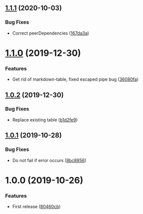 ## [1.1.1](https://github.com/unlight/remark-package-dependencies/compare/v1.1.0...v1.1.1) (2020-10-03)


### Bug Fixes

* Correct peerDependencies ([167da3a](https://github.com/unlight/remark-package-dependencies/commit/167da3ae1a5f449082afc49512c7c887eaa599a5))

# [1.1.0](https://github.com/unlight/remark-package-dependencies/compare/v1.0.2...v1.1.0) (2019-12-30)


### Features

* Get rid of markdown-table, fixed escaped pipe bug ([36080fa](https://github.com/unlight/remark-package-dependencies/commit/36080fad094db9d8a98c5709310064e6e0c88ed6))

## [1.0.2](https://github.com/unlight/remark-package-dependencies/compare/v1.0.1...v1.0.2) (2019-12-30)


### Bug Fixes

* Replace existing table ([b1d2fe9](https://github.com/unlight/remark-package-dependencies/commit/b1d2fe97f1ab07805acdd130df043976724b46fe))

## [1.0.1](https://github.com/unlight/remark-package-dependencies/compare/v1.0.0...v1.0.1) (2019-10-28)


### Bug Fixes

* Do not fail if error occurs ([8bc8856](https://github.com/unlight/remark-package-dependencies/commit/8bc8856d8d0223cd1bf7f16261796cbf1223562f))

# 1.0.0 (2019-10-26)


### Features

* First release ([80460cb](https://github.com/unlight/remark-package-dependencies/commit/80460cb64c02cd9bf0b593dc50e4322318950863))
